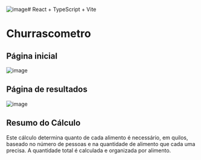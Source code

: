![image](https://github.com/user-attachments/assets/09361ddf-74df-4b20-8f09-2c076729648f)# React + TypeScript + Vite

# Churrascometro
## Página inicial
![image](https://github.com/user-attachments/assets/6bfeb8e4-b74a-4fb2-89a4-e37e887a4d80)

## Página de resultados
![image](https://github.com/user-attachments/assets/046f26cd-5aa3-4064-8a14-dd9b1c96f178)

## Resumo do Cálculo

Este cálculo determina quanto de cada alimento é necessário, em quilos, baseado no número de pessoas e na quantidade de alimento que cada uma precisa. A quantidade total é calculada e organizada por alimento.
